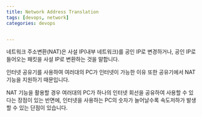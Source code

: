 ```yaml
---
title: Network Address Translation
tags: [devops, network]
categories: devops


---
```

네트워크 주소변환(NAT)은 
사설 IP(내부 네트워크)를 공인 IP로 변경하거나,
공인 IP로 들어오는 패킷을 사설 IP로 변환하는 것을 말합니다.

인터넷 공유기를 사용하여 여러대의 PC가 인터넷이 가능한 이유 또한
공유기에서 NAT 기능을 지원하기 때문입니다.

NAT 기능을 활용할 경우
여러대의 PC가 하나의 인터넷 회선을 공유하여 사용할 수 있다는 장점이 있는 반면에,
인터넷을 사용하는 PC의 숫자가 늘어날수록 속도저하가 발생할 수 있는 단점이 있습니다.
